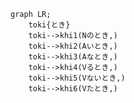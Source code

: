 ﻿```mermaid
graph LR;
	toki{とき}
	toki-->khi1(Nのとき,)
	toki-->khi2(Aいとき,)
	toki-->khi3(Aなとき,)
	toki-->khi4(Vるとき,)
	toki-->khi5(Vないとき,)
	toki-->khi6(Vたとき,)
```